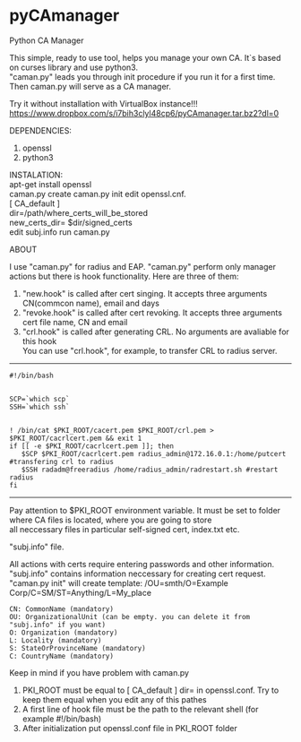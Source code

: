 pyCAmanager
===========
  
  
Python CA Manager  
  
This simple, ready to use tool, helps you manage your own CA. It`s based on curses library and use python3.  
"caman.py" leads you through init procedure if you run it for a first time. Then caman.py will serve as a CA manager.  

Try it without installation with VirtualBox instance!!!  
https://www.dropbox.com/s/i7bih3clyl48cp6/pyCAmanager.tar.bz2?dl=0  

DEPENDENCIES:  
1) openssl  
2) python3  

INSTALATION:  
apt-get install openssl  
caman.py create
caman.py init
edit openssl.cnf.  
    [ CA_default ]  
    dir=/path/where_certs_will_be_stored  
    new_certs_dir= $dir/signed_certs  
edit subj.info
run caman.py
  
ABOUT  
  
I use "caman.py" for radius and EAP. "caman.py" perform only manager actions but there is hook functionality. Here are three of them:  
1) "new.hook" is called after cert singing. It accepts three arguments CN(commcon name), email and days  
2) "revoke.hook" is called after cert revoking. It accepts three arguments cert file name, CN and email  
3) "crl.hook" is called after generating CRL. No arguments are avaliable for this hook  
You can use "crl.hook", for example, to transfer CRL to radius server.  
  
  
-------------------------------  
    #!/bin/bash  
      
      
    SCP=`which scp`  
    SSH=`which ssh`  
      
      
    ! /bin/cat $PKI_ROOT/cacert.pem $PKI_ROOT/crl.pem > $PKI_ROOT/cacrlcert.pem && exit 1  
    if [[ -e $PKI_ROOT/cacrlcert.pem ]]; then  
       $SCP $PKI_ROOT/cacrlcert.pem radius_admin@172.16.0.1:/home/putcert #transfering crl to radius  
       $SSH radadm@freeradius /home/radius_admin/radrestart.sh #restart radius  
    fi  
  
-------------------------------  
  
  
Pay attention to $PKI_ROOT environment variable. It must be set to folder where CA files is located, where you are going to store  
all neccessary files in particular self-signed cert, index.txt etc.  
  
  
"subj.info" file. 
  
All actions with certs require entering passwords and other information.  
"subj.info" contains information neccessary for creating cert request. "caman.py init" will create template: /OU=smth/O=Example Corp/C=SM/ST=Anything/L=My_place  
  
  
    CN: CommonName (mandatory)  
    OU: OrganizationalUnit (can be empty. you can delete it from "subj.info" if you want)  
    O: Organization (mandatory)  
    L: Locality (mandatory)  
    S: StateOrProvinceName (mandatory)  
    C: CountryName (mandatory)  
  
  
Keep in mind if you have problem with caman.py  
1) PKI_ROOT must be equal to [ CA_default ] dir= in openssl.conf. Try to keep them equal when you edit any of this pathes  
2) A first line of hook file must be the path to the relevant shell (for example #!/bin/bash)  
3) After initialization put openssl.conf file in PKI_ROOT folder

